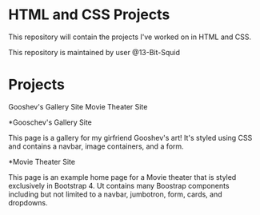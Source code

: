 # HTML and CSS Projects
 
This repository will contain the projects I've worked on in HTML and CSS.

This repository is maintained by user @13-Bit-Squid 

# Projects

Gooshev's Gallery Site
Movie Theater Site

*Gooschev's Gallery Site

This page is a gallery for my girfriend Gooshev's art! It's styled using CSS and contains a navbar, image containers, and a form.

*Movie Theater Site

This page is an example home page for a Movie theater that is styled exclusively in Bootstrap 4. Ut contains many Boostrap components including but not limited to a navbar, jumbotron, form, cards, and dropdowns.
